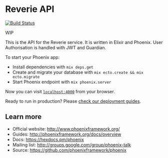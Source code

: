 # Reverie API
[![Build
Status](https://travis-ci.org/fpapado/reverie-api.svg?branch=master)](https://travis-ci.org/fpapado/reverie-api)

WIP

This is the API for the Reverie service.
It is written in Elixir and Phoenix.
User Authorisation is handled with JWT and Guardian.

To start your Phoenix app:

  * Install dependencies with `mix deps.get`
  * Create and migrate your database with `mix ecto.create && mix ecto.migrate`
  * Start Phoenix endpoint with `mix phoenix.server`

Now you can visit [`localhost:4000`](http://localhost:4000) from your browser.

Ready to run in production? Please [check our deployment guides](http://www.phoenixframework.org/docs/deployment).

## Learn more

  * Official website: http://www.phoenixframework.org/
  * Guides: http://phoenixframework.org/docs/overview
  * Docs: https://hexdocs.pm/phoenix
  * Mailing list: http://groups.google.com/group/phoenix-talk
  * Source: https://github.com/phoenixframework/phoenix
